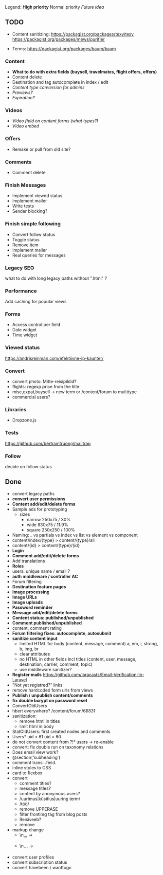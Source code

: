 Legend: **High priority** Normal priority *Future idea*

## TODO


- Content sanitizing:
https://packagist.org/packages/texy/texy
https://packagist.org/packages/mews/purifier

- Terms:
https://packagist.org/packages/baum/baum



### Content

- **What to do with extra fields (buysell, travelmates, flight offers, offers)**
- Content delete
- Destination and tag autocomplete in index / edit
- *Content type conversion for admins*
- *Previews?*
- *Expiration?*

### Videos

- *Video field on content forms (what types?)*
- *Video embed*

### Offers

- Remake or pull from old site?


### Comments

- Comment delete


### Finish Messages

- Implement viewed status
- Implement mailer
- Write tests
- Sender blocking?


### Finish simple following

- Convert follow status
- Toggle status
- Remove item
- Implement mailer
- Real queries for messages


### Legacy SEO

what to do with long legacy paths without ".html" ?

### Performance

Add caching for popular views

### Forms

- Access control per field
- Date widget
- Time widget

### Viewed status

https://andrisreinman.com/efektiivne-ip-kaunter/

### Convert

- convert photo: Mitte-reisipildid?
- flights: regexp price from the title
- misc,expat,buysell -> new term or /content/forum to multitype
- commercial users?

### Libraries

- Dropzone.js

### Tests

https://github.com/bertramtruong/mailtrap

### Follow

decide on follow status








## Done

- convert legacy paths
- **convert user permissions**
- **Content add/edit/delete forms**
- Sample ads for prototyping
    - sizes
        - narrow 250x75 / 30%
        - wide 630x75 / 11.9%
        - square 250x250 / 100%
- Naming: _ vs partials vs index vs list vs element vs component
- content/index/{type} > content/{type}/all
- content/{id} > content/{type}/{id}
- **Login**
- **Comment add/edit/delete forms**
- Add translations
- **Roles**
- users: unique name / email ?
- **auth middleware / controller AC**
- Forum filtering
- **Destination feature pages**
- **Image processing**
- **Image URLs**
- **Image uploads**
- **Password reminder**
- **Message add/edit/delete forms**
- **Content status: published/unpublished**
- **Comment published/unpublished**
- content, comment rating
- **Forum filtering fixes: autocomplete, autosubmit**
- **sanitize content input**
    - limited HTML for body (content, message, comment)
        a, em, i, strong, b, img, br
    - clear attributes
    - no HTML in other fields incl titles (content, user, message, destination, carrier, comment, topic)
    - use middleware sanitizer?
- **Register mails**
    https://github.com/laracasts/Email-Verification-In-Laravel
- "Not yet registred?" links
- remove hardcoded form urls from views
- **Publish / unpublish content/comments**
- **fix double bcrypt on password reset**
- ConvertOldUsers
- hbert everywhere? /content/forum/69831
- sanitization:
    - remove html in titles
    - limit html in body
- StatOldUsers: first created nodes and comments
- Users* 
    uid < 61
    uid > 60
- do not convert content from ?!* users -> re-enable
- convert: fix double run on taxonomy relations
- Does email view work?
- @section('subheading')
- comment trans: .field.
- inline styles to CSS
- card to flexbox
- convert
    - comment titles?
    - message titles?
    - content by anonymous users?
    - /uurimus|küsitlus|uuring term/
    - /töö/
    - remove UPPERASE
    - filter frontimg tag from blog posts
    - Reisiveeb?
    - remove <!--break-->
- markup change
    - \n<u>...</u> -> <h4></h4>
    - \n<strong>...</strong> -> <h4></h4>
- convert user profiles
- convert subscription status
- convert havebeen / wanttogo
